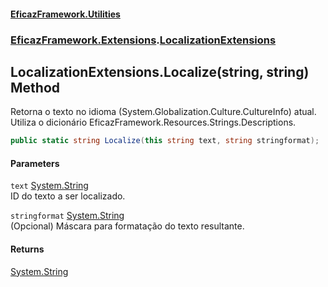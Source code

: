 #### [EficazFramework.Utilities](EficazFrameworkUtilities.md 'EficazFramework Utilities')
### [EficazFramework.Extensions](EficazFrameworkUtilities.md#EficazFramework_Extensions 'EficazFramework.Extensions').[LocalizationExtensions](LocalizationExtensions.md 'EficazFramework.Extensions.LocalizationExtensions')
## LocalizationExtensions.Localize(string, string) Method
Retorna o texto no idioma (System.Globalization.Culture.CultureInfo) atual.  
Utiliza o dicionário EficazFramework.Resources.Strings.Descriptions.  
```csharp
public static string Localize(this string text, string stringformat);
```
#### Parameters
<a name='EficazFramework_Extensions_LocalizationExtensions_Localize(string_string)_text'></a>
`text` [System.String](https://docs.microsoft.com/en-us/dotnet/api/System.String 'System.String')  
ID do texto a ser localizado.
  
<a name='EficazFramework_Extensions_LocalizationExtensions_Localize(string_string)_stringformat'></a>
`stringformat` [System.String](https://docs.microsoft.com/en-us/dotnet/api/System.String 'System.String')  
(Opcional) Máscara para formatação do texto resultante.
  
#### Returns
[System.String](https://docs.microsoft.com/en-us/dotnet/api/System.String 'System.String')  
